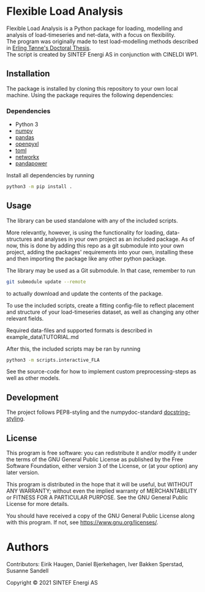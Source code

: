 # Flexible Load Analysis
Flexible Load Analysis is a Python package for loading, modelling and analysis of load-timeseries and net-data, with a focus on flexibility.  
The program was originally made to test load-modelling methods described in [Erling Tønne's Doctoral Thesis](http://hdl.handle.net/11250/2476389).  
The script is created by SINTEF Energi AS in conjunction with CINELDI WP1.

## Installation
The package is installed by cloning this repository to your own local machine.
Using the package requires the following dependencies:

### Dependencies
* Python 3
* [numpy](https://numpy.org/)
* [pandas](https://pandas.pydata.org/pandas-docs/stable/index.html#)
* [openpyxl](https://openpyxl.readthedocs.io/en/stable/)
* [toml](https://toml.io/en/)
* [networkx](https://networkx.org/)
* [pandapower](https://www.pandapower.org/)

Install all dependencies by running  
```bash
python3 -m pip install .
```

## Usage
The library can be used standalone with any of the included scripts.

More relevantly, however, is using the functionality for loading, data-structures and analyses in your own project as an included package. 
As of now, this is done by adding this repo as a git submodule into your own project, adding the packages' requirements into your own,
installing these and then importing the package like any other python package.

The library may be used as a Git submodule. In that case, remember to run
```bash
git submodule update --remote
```
to actually download and update the contents of the package.

To use the included scripts, create a fitting config-file to reflect placement and structure of your load-timeseries dataset, as well as changing any other relevant fields.

Required data-files and supported formats is described in example_data\TUTORIAL.md

After this, the included scripts may be ran by running
```bash
python3 -m scripts.interactive_FLA
```

See the source-code for how to implement custom preprocessing-steps as well as other models.

## Development
The project follows PEP8-styling and the numpydoc-standard 
[docstring-styling](https://numpydoc.readthedocs.io/en/latest/format.html).

## License
This program is free software: you can redistribute it and/or modify
it under the terms of the GNU General Public License as published by
the Free Software Foundation, either version 3 of the License, or
(at your option) any later version.

This program is distributed in the hope that it will be useful,
but WITHOUT ANY WARRANTY; without even the implied warranty of
MERCHANTABILITY or FITNESS FOR A PARTICULAR PURPOSE.  See the
GNU General Public License for more details.

You should have received a copy of the GNU General Public License
along with this program.  If not, see <https://www.gnu.org/licenses/>.

# Authors
Contributors: Eirik Haugen, Daniel Bjerkehagen, Iver Bakken Sperstad, Susanne Sandell

Copyright &copy; 2021 SINTEF Energi AS
